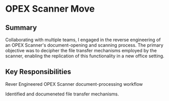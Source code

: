 # OPEX Scanner Move

## Summary

Collaborating with multiple teams, I engaged in the reverse engineering of an OPEX Scanner's document-opening and scanning process. The primary objective was to decipher the file transfer mechanisms employed by the scanner, enabling the replication of this functionality in a new office setting.

## Key Responsibilities
Rever Engineered OPEX Scanner document-processing workflow

Identified and documeneted file transfer mechanisms.
